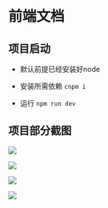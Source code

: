 # 前端文档

## 项目启动

- 默认前提已经安装好node

- 安装所需依赖 `cnpm i`

- 运行 `npm run dev`

## 项目部分截图

![](https://public-1300678944.cos.ap-shanghai.myqcloud.com/blog/1654006264775image.png)



![](https://public-1300678944.cos.ap-shanghai.myqcloud.com/blog/1654006389564image.png)



![](https://public-1300678944.cos.ap-shanghai.myqcloud.com/blog/1654007260850WechatIMG855.png)



![](https://public-1300678944.cos.ap-shanghai.myqcloud.com/blog/1654007427663WechatIMG856.png)

